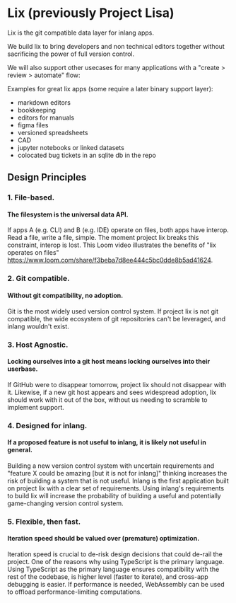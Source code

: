 # Lix (previously Project Lisa)

Lix is the git compatible data layer for inlang apps.

We build lix to bring developers and non technical editors together without sacrificing the power of full version control.

We will also support other usecases for many applications with a
"create > review > automate" flow:

Examples for great lix apps (some require a later binary support layer):
  - markdown editors
  - bookkeeping
  - editors for manuals
  - figma files
  - versioned spreadsheets
  - CAD
  - jupyter notebooks or linked datasets
  - colocated bug tickets in an sqlite db in the repo

##  Design Principles

### 1. File-based.

#### The filesystem is the universal data API.

If apps A (e.g. CLI) and B (e.g. IDE) operate on files, both apps have interop.
Read a file, write a file, simple. The moment project lix breaks this
constraint, interop is lost. This Loom video illustrates the benefits of "lix
operates on files" https://www.loom.com/share/f3beba7d8ee444c5bc0dde8b5ad41624.

### 2. Git compatible.

#### Without git compatibility, no adoption.

Git is the most widely used version control system. If project lix is not git
compatible, the wide ecosystem of git repositories can't be leveraged, and
inlang wouldn't exist.

### 3. Host Agnostic.

#### Locking ourselves into a git host means locking ourselves into their userbase.

If GitHub were to disappear tomorrow, project lix should not disappear with
it. Likewise, if a new git host appears and sees widespread adoption, lix
should work with it out of the box, without us needing to scramble to implement
support.

### 4. Designed for inlang.

#### If a proposed feature is not useful to inlang, it is likely not useful in general.

Building a new version control system with uncertain requirements and "feature
X could be amazing [but it is not for inlang]" thinking increases the risk of
building a system that is not useful. Inlang is the first application built on
project lix with a clear set of requirements. Using inlang's requirements to
build lix will increase the probability of building a useful and potentially
game-changing version control system.

### 5. Flexible, then fast.

#### Iteration speed should be valued over (premature) optimization.

Iteration speed is crucial to de-risk design decisions that could de-rail the
project. One of the reasons why using TypeScript is the primary language. Using
TypeScript as the primary language ensures compatibility with the rest of the
codebase, is higher level (faster to iterate), and cross-app debugging is
easier. If performance is needed, WebAssembly can be used to offload
performance-limiting computations.
